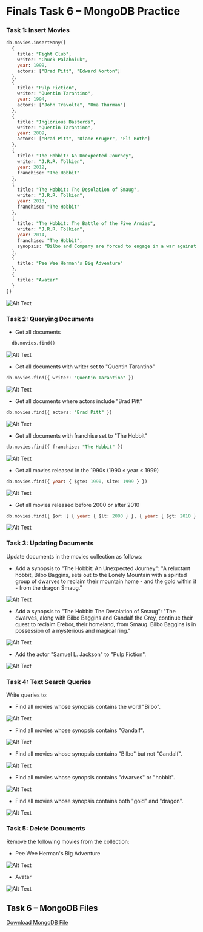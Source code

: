 # Finals Task 6 – MongoDB Practice

### Task 1: Insert Movies

```sql
db.movies.insertMany([
  {
    title: "Fight Club",
    writer: "Chuck Palahniuk",
    year: 1999,
    actors: ["Brad Pitt", "Edward Norton"]
  },
  {
    title: "Pulp Fiction",
    writer: "Quentin Tarantino",
    year: 1994,
    actors: ["John Travolta", "Uma Thurman"]
  },
  {
    title: "Inglorious Basterds",
    writer: "Quentin Tarantino",
    year: 2009,
    actors: ["Brad Pitt", "Diane Kruger", "Eli Roth"]
  },
  {
    title: "The Hobbit: An Unexpected Journey",
    writer: "J.R.R. Tolkien",
    year: 2012,
    franchise: "The Hobbit"
  },
  {
    title: "The Hobbit: The Desolation of Smaug",
    writer: "J.R.R. Tolkien",
    year: 2013,
    franchise: "The Hobbit"
  },
  {
    title: "The Hobbit: The Battle of the Five Armies",
    writer: "J.R.R. Tolkien",
    year: 2014,
    franchise: "The Hobbit",
    synopsis: "Bilbo and Company are forced to engage in a war against an array of combatants and keep the Lonely Mountain from falling into the hands of a rising darkness."
  },
  {
    title: "Pee Wee Herman's Big Adventure"
  },
  {
    title: "Avatar"
  }
])
```
![Alt Text](https://github.com/arondizon/EDM-Portfolio/blob/main/Final%20Task%206/Images/insert.png)

### Task 2: Querying Documents

- Get all documents
```sql
  db.movies.find()
```
![Alt Text](https://github.com/arondizon/EDM-Portfolio/blob/main/Final%20Task%206/Images/find.png)

- Get all documents with writer set to "Quentin Tarantino"
```sql
db.movies.find({ writer: "Quentin Tarantino" })
```
![Alt Text](https://github.com/arondizon/EDM-Portfolio/blob/main/Final%20Task%206/Images/find1.png)

- Get all documents where actors include "Brad Pitt"
```sql
db.movies.find({ actors: "Brad Pitt" })
```
![Alt Text](https://github.com/arondizon/EDM-Portfolio/blob/main/Final%20Task%206/Images/find2.png)

- Get all documents with franchise set to "The Hobbit"
```sql
db.movies.find({ franchise: "The Hobbit" })
```
![Alt Text](https://github.com/arondizon/EDM-Portfolio/blob/main/Final%20Task%206/Images/find3.png)

- Get all movies released in the 1990s (1990 ≤ year ≤ 1999)
```sql
db.movies.find({ year: { $gte: 1990, $lte: 1999 } })
```
![Alt Text](https://github.com/arondizon/EDM-Portfolio/blob/main/Final%20Task%206/Images/find4.png)

- Get all movies released before 2000 or after 2010
```sql
db.movies.find({ $or: [ { year: { $lt: 2000 } }, { year: { $gt: 2010 } } ] })
```
![Alt Text](https://github.com/arondizon/EDM-Portfolio/blob/main/Final%20Task%206/Images/find5.png)

### Task 3: Updating Documents

Update documents in the movies collection as follows:

- Add a synopsis to "The Hobbit: An Unexpected Journey":
"A reluctant hobbit, Bilbo Baggins, sets out to the Lonely Mountain with a spirited group of dwarves to reclaim their mountain home - and the gold within it - from the dragon Smaug."

![Alt Text](https://github.com/arondizon/EDM-Portfolio/blob/main/Final%20Task%206/Images/update1.png)

- Add a synopsis to "The Hobbit: The Desolation of Smaug":
"The dwarves, along with Bilbo Baggins and Gandalf the Grey, continue their quest to reclaim Erebor, their homeland, from Smaug. Bilbo Baggins is in possession of a mysterious and magical ring."

![Alt Text](https://github.com/arondizon/EDM-Portfolio/blob/main/Final%20Task%206/Images/update2.png)

- Add the actor "Samuel L. Jackson" to "Pulp Fiction".

![Alt Text](https://github.com/arondizon/EDM-Portfolio/blob/main/Final%20Task%206/Images/update3.png)

### Task 4: Text Search Queries
Write queries to:

- Find all movies whose synopsis contains the word "Bilbo".
  
![Alt Text](https://github.com/arondizon/EDM-Portfolio/blob/main/Final%20Task%206/Images/findx1.png)

- Find all movies whose synopsis contains "Gandalf".

![Alt Text](https://github.com/arondizon/EDM-Portfolio/blob/main/Final%20Task%206/Images/findx2.png)

- Find all movies whose synopsis contains "Bilbo" but not "Gandalf".
  
![Alt Text](https://github.com/arondizon/EDM-Portfolio/blob/main/Final%20Task%206/Images/findx3.png)

- Find all movies whose synopsis contains "dwarves" or "hobbit".
  
![Alt Text](https://github.com/arondizon/EDM-Portfolio/blob/main/Final%20Task%206/Images/findx4.png)

- Find all movies whose synopsis contains both "gold" and "dragon".
  
![Alt Text](https://github.com/arondizon/EDM-Portfolio/blob/main/Final%20Task%206/Images/findx5.png)

### Task 5: Delete Documents
Remove the following movies from the collection:

- Pee Wee Herman's Big Adventure

![Alt Text](https://github.com/arondizon/EDM-Portfolio/blob/main/Final%20Task%206/Images/delete1.png)

- Avatar

![Alt Text](https://github.com/arondizon/EDM-Portfolio/blob/main/Final%20Task%206/Images/del2.png)

## Task 6 – MongoDB Files

[Download MongoDB File](https://github.com/arondizon/EDM-Portfolio/blob/main/Final%20Task%206/Files/mongo_practice.movies.json)

